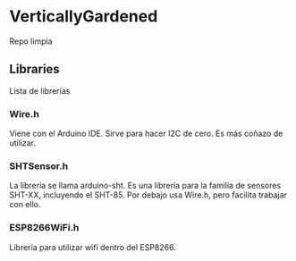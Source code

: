 # VerticallyGardened  
Repo limpia  
  
  
## Libraries  
Lista de librerías  
  
### Wire.h
Viene con el Arduino IDE. Sirve para hacer I2C de cero. Es más coñazo de  
utilizar.  
  
### SHTSensor.h
La librería se llama arduino-sht. Es una librería para la familia de sensores  
SHT-XX, incluyendo el SHT-85. Por debajo usa Wire.h, pero facilita trabajar  
con ello.  
  
### ESP8266WiFi.h  
Librería para utilizar wifi dentro del ESP8266.  